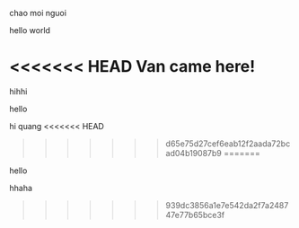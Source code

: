 chao moi nguoi

hello world

<<<<<<< HEAD
Van came here!
=======
hihhi

hello

hi quang
<<<<<<< HEAD
>>>>>>> d65e75d27cef6eab12f2aada72bcad04b19087b9
=======

hello

hhaha
>>>>>>> 939dc3856a1e7e542da2f7a248747e77b65bce3f
